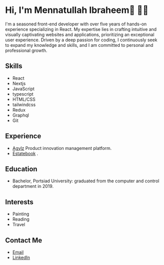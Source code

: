 # Hi, I'm Mennatullah Ibraheem👋 👩‍💻

I'm a seasoned front-end developer with over five years of hands-on experience specializing in React. My expertise lies in crafting intuitive and visually captivating websites and applications, prioritizing an exceptional user experience. Driven by a deep passion for coding, I continuously seek to expand my knowledge and skills, and I am committed to personal and professional growth.

## Skills

- React
- Nextjs
- JavaScript
- typescript
- HTML/CSS
- tailwindcss
- Redux
- Graphql
- Git

## Experience

- [Agylz](https://agylz.com/) Product innovation management platform.
- [Estatebook](https://estatebook.com/) .


## Education

- Bachelor, Portsiad University: graduated from the computer and control department in 2019.

## Interests

- Painting
- Reading
- Travel

## Contact Me

- [Email](mailto:mennaibraheem2@gmail.com)
- [LinkedIn](https://www.linkedin.com/in/mennatullah-ibraheem-468323134/)
